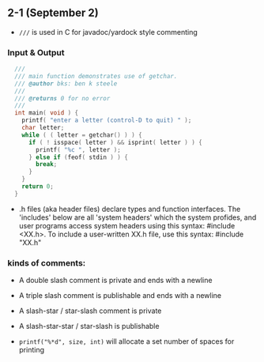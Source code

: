 ## 2-1 (September 2)
- `///` is used in C for javadoc/yardock style commenting

### Input & Output
```c
  ///
  /// main function demonstrates use of getchar.
  /// @author bks: ben k steele
  ///
  /// @returns 0 for no error
  ///
  int main( void ) {
    printf( "enter a letter (control-D to quit) " );
    char letter;
    while ( ( letter = getchar() ) ) {
      if ( ! isspace( letter ) && isprint( letter ) ) {
        printf( "%c ", letter );
      } else if (feof( stdin ) ) {
        break;
      }
    }
    return 0;
  }
```

- .h files (aka header files) declare types and function interfaces. The 'includes' below are all 'system headers' which the system profides, and user programs access system headers using this syntax: #include <XX.h>. To include a user-written XX.h file, use this syntax: #include "XX.h"


### kinds of comments:
- A double slash comment is private and ends with a newline
- A triple slash comment is publishable and ends with a newline
- A slash-star / star-slash comment is private
- A slash-star-star / star-slash is publishable

- `printf("%*d", size, int)` will allocate a set number of spaces for printing
